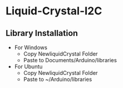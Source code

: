 # Liquid-Crystal-I2C
## Library Installation
   * For Windows
      * Copy NewliquidCrystal Folder
      * Paste to Documents/Arduino/libraries
   * For Ubuntu
      * Copy NewliquidCrystal Folder
      * Paste to ~/Arduino/libraries
